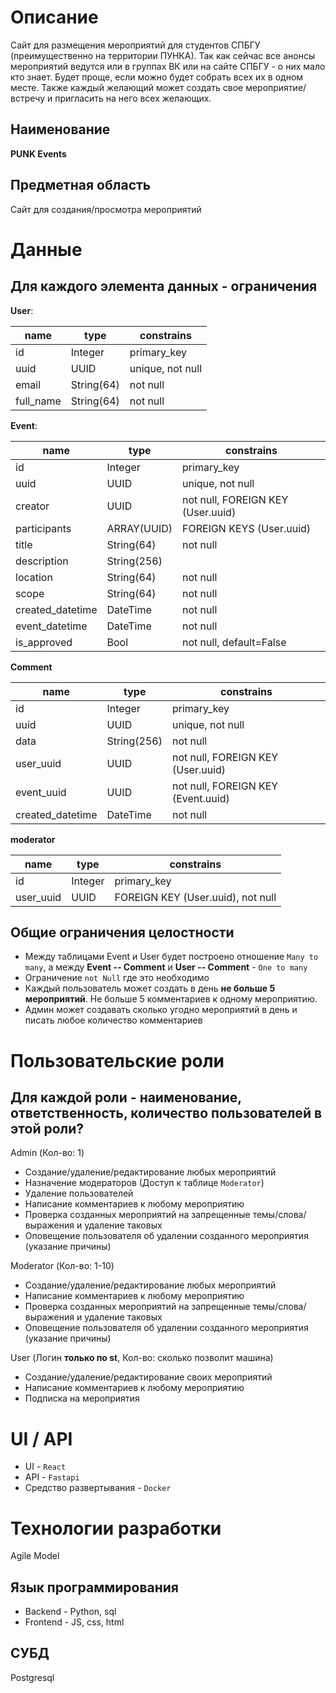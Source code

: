 # Описание
Сайт для размещения мероприятий для студентов СПБГУ (преимущественно на территории ПУНКА). Так как сейчас все анонсы мероприятий ведутся или в группах ВК или на сайте СПБГУ - о них мало кто знает. Будет проще, если можно будет собрать всех их в одном месте. Также каждый желающий может создать свое мероприятие/встречу и пригласить на него всех желающих.
## Наименование
**PUNK Events**
## Предметная область
Сайт для создания/просмотра мероприятий
# Данные
## Для каждого элемента данных - ограничения
**User**:

| name | type | constrains |
| ---- | ---- | ---------- |
| id   | Integer|  primary_key|
| uuid| UUID| unique, not null|
| email| String(64)|not null|
| full_name | String(64)| not null |


**Event**:

| name | type | constrains |
| ---- | ---- | ---------- |
| id   | Integer|  primary_key|
| uuid| UUID| unique, not null|
| creator| UUID|not null, FOREIGN KEY (User.uuid)|
| participants| ARRAY(UUID) |FOREIGN KEYS (User.uuid)|
| title | String(64)| not null |
| description | String(256)||
| location | String(64)| not null |
| scope | String(64)| not null |
| created_datetime| DateTime| not null |
| event_datetime | DateTime| not null |
| is_approved | Bool| not null, default=False |


**Comment**

| name | type | constrains |
| ---- | ---- | ---------- |
| id   | Integer|  primary_key|
| uuid| UUID| unique, not null|
| data| String(256)|not null|
| user_uuid | UUID| not null, FOREIGN KEY (User.uuid) |
| event_uuid | UUID|not null, FOREIGN KEY (Event.uuid) |
| created_datetime| DateTime| not null |

**moderator**

| name | type | constrains |
| ---- | ---- | ---------- |
| id   | Integer|  primary_key|
| user_uuid| UUID| FOREIGN KEY (User.uuid), not null|


## Общие ограничения целостности
- Между таблицами Event и User будет построено отношение `Many to many`, а между **Event -- Comment** и **User -- Comment** - `One to many`
- Ограничение `not Null` где это необходимо
- Каждый пользователь может создать в день **не больше 5 мероприятий**. Не больше 5 комментариев к одному мероприятию.
- Админ может создавать сколько угодно мероприятий в день и писать любое количество комментариев 

# Пользовательские роли
## Для каждой роли - наименование, ответственность, количество пользователей в этой роли?
Admin (Кол-во: 1)
- Создание/удаление/редактирование любых мероприятий
- Назначение модераторов (Доступ к таблице `Moderator`)
- Удаление пользователей
- Написание комментариев к любому мероприятию
- Проверка созданных мероприятий на запрещенные темы/слова/выражения и удаление таковых
- Оповещение пользователя об удалении созданного мероприятия (указание причины)

Moderator (Кол-во: 1-10)
- Создание/удаление/редактирование любых мероприятий
- Написание комментариев к любому мероприятию
- Проверка созданных мероприятий на запрещенные темы/слова/выражения и удаление таковых
- Оповещение пользователя об удалении созданного мероприятия (указание причины)

User (Логин **только по st**, Кол-во: сколько позволит машина)
- Создание/удаление/редактирование своих мероприятий
- Написание комментариев к любому мероприятию
- Подписка на мероприятия

# UI / API 
- UI - `React`
- API - `Fastapi`
- Средство развертывания - `Docker` 
# Технологии разработки
Agile Model
## Язык программирования
- Backend - Python, sql
- Frontend - JS, css, html
## СУБД
Postgresql